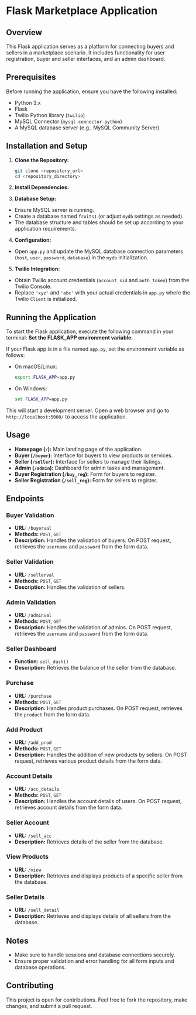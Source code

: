 # Flask Marketplace Application

## Overview

This Flask application serves as a platform for connecting buyers and sellers in a marketplace scenario. It includes functionality for user registration, buyer and seller interfaces, and an admin dashboard.

## Prerequisites

Before running the application, ensure you have the following installed:

- Python 3.x
- Flask
- Twilio Python library (`twilio`)
- MySQL Connector (`mysql-connector-python`)
- A MySQL database server (e.g., MySQL Community Server)

## Installation and Setup

1. **Clone the Repository:**

   ```bash
   git clone <repository_url>
   cd <repository_directory>

2. **Install Dependencies:**


3. **Database Setup:**
- Ensure MySQL server is running.
- Create a database named `fruits1` (or adjust `mydb` settings as needed).
- The database structure and tables should be set up according to your application requirements.

4. **Configuration:**
- Open `app.py` and update the MySQL database connection parameters (`host`, `user`, `password`, `database`) in the `mydb` initialization.

5. **Twilio Integration:**
- Obtain Twilio account credentials (`account_sid` and `auth_token`) from the Twilio Console.
- Replace `'xyz'` and `'abc'` with your actual credentials in `app.py` where the Twilio `Client` is initialized.

## Running the Application

To start the Flask application, execute the following command in your terminal:
**Set the FLASK_APP environment variable**:
   
   If your Flask app is in a file named `app.py`, set the environment variable as follows:

   - On macOS/Linux:
     ```bash
     export FLASK_APP=app.py
     ```

   - On Windows:
     ```cmd
     set FLASK_APP=app.py
     ```


This will start a development server. Open a web browser and go to `http://localhost:5000/` to access the application.

## Usage

- **Homepage (`/`):** Main landing page of the application.
- **Buyer (`/buyer`):** Interface for buyers to view products or services.
- **Seller (`/seller`):** Interface for sellers to manage their listings.
- **Admin (`/admin`):** Dashboard for admin tasks and management.
- **Buyer Registration (`/buy_reg`):** Form for buyers to register.
- **Seller Registration (`/sell_reg`):** Form for sellers to register.

## Endpoints

### Buyer Validation

- **URL:** `/buyerval`
- **Methods:** `POST`, `GET`
- **Description:** Handles the validation of buyers. On POST request, retrieves the `username` and `password` from the form data.

### Seller Validation

- **URL:** `/sellerval`
- **Methods:** `POST`, `GET`
- **Description:** Handles the validation of sellers.

### Admin Validation

- **URL:** `/adminval`
- **Methods:** `POST`, `GET`
- **Description:** Handles the validation of admins. On POST request, retrieves the `username` and `password` from the form data.

### Seller Dashboard

- **Function:** `sell_dash()`
- **Description:** Retrieves the balance of the seller from the database.

### Purchase

- **URL:** `/purchase`
- **Methods:** `POST`, `GET`
- **Description:** Handles product purchases. On POST request, retrieves the `product` from the form data.

### Add Product

- **URL:** `/add_prod`
- **Methods:** `POST`, `GET`
- **Description:** Handles the addition of new products by sellers. On POST request, retrieves various product details from the form data.

### Account Details

- **URL:** `/acc_details`
- **Methods:** `POST`, `GET`
- **Description:** Handles the account details of users. On POST request, retrieves account details from the form data.

### Seller Account

- **URL:** `/sell_acc`
- **Description:** Retrieves details of the seller from the database.

### View Products

- **URL:** `/view`
- **Description:** Retrieves and displays products of a specific seller from the database.

### Seller Details

- **URL:** `/sell_detail`
- **Description:** Retrieves and displays details of all sellers from the database.

## Notes

- Make sure to handle sessions and database connections securely.
- Ensure proper validation and error handling for all form inputs and database operations.


## Contributing

This project is open for contributions. Feel free to fork the repository, make changes, and submit a pull request.


